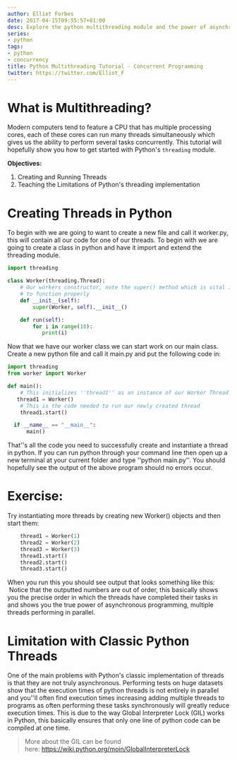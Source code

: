 ```yaml
---
author: Elliot Forbes
date: 2017-04-15T09:55:57+01:00
desc: Explore the python multithreading module and the power of asynchronous programming
series:
- python
tags:
- python
- concurrency
title: Python Multithreading Tutorial - Concurrent Programming
twitter: https://twitter.com/Elliot_F
---
```


# What is Multithreading?

Modern computers tend to feature a CPU that has multiple processing cores, each of these cores can run many threads simultaneously which gives us the ability to perform several tasks concurrently. This tutorial will hopefully show you how to get started with Python's `threading` module.

**Objectives:**


1. Creating and Running Threads
2. Teaching the Limitations of Python's threading implementation

# Creating Threads in Python

<p>To begin with we are going to want to create a new file and call it worker.py, this will contain all our code for one of our threads. To begin with we are going to create a class in python and have it import and extend the threading module.</p>

```python
import threading

class Worker(threading.Thread):
    # Our workers constructor, note the super() method which is vital if we want this
    # to function properly
    def __init__(self):
        super(Worker, self).__init__()

    def run(self):
        for i in range(10):
           print(i)
```

<p>Now that we have our worker class we can start work on our main class. Create a new python file and call it main.py and put the following code in:</p>

```python
import threading 
from worker import Worker

def main():
    # This initializes ''thread1'' as an instance of our Worker Thread
   thread1 = Worker()
    # This is the code needed to run our newly created thread
    thread1.start()

  if __name__ == "__main__":  
      main()
```

<p>That''s all the code you need to successfully create and instantiate a thread in python. If you can run python through your command line then open up a new terminal at your current folder and type ''python main.py''. You should hopefully see the output of the above program should no errors occur.</p>

# Exercise:

<p>Try instantiating more threads by creating new Worker() objects and then start them:</p>

```python
    thread1 = Worker(1)
    thread2 = Worker(2)
    thread3 = Worker(3)
    thread1.start()
    thread2.start()
    thread3.start()
```

<p>When you run this you should see output that looks something like this:  Notice that the outputted numbers are out of order, this basically shows you the precise order in which the threads have completed their tasks in and shows you the true power of asynchronous programming, multiple threads performing in parallel.</p>

# Limitation with Classic Python Threads

One of the main problems with Python's classic implementation of threads is that they are not truly asynchronous. Performing tests on huge datasets show that the execution times of python threads is not entirely in parallel and you''ll often find execution times increasing adding multiple threads to programs as often performing these tasks synchronously will greatly reduce execution times. This is due to the way Global Interpreter Lock (GIL) works in Python, this basically ensures that only one line of python code can be compiled at one time. 

> More about the GIL can be found here: <a href="https://wiki.python.org/moin/GlobalInterpreterLock">https://wiki.python.org/moin/GlobalInterpreterLock</a>